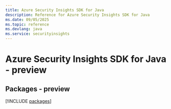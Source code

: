```yaml
---
title: Azure Security Insights SDK for Java
description: Reference for Azure Security Insights SDK for Java
ms.date: 09/05/2025
ms.topic: reference
ms.devlang: java
ms.service: securityinsights
---
```

# Azure Security Insights SDK for Java - preview
## Packages - preview
[!INCLUDE [packages](security-insights-index.md)]